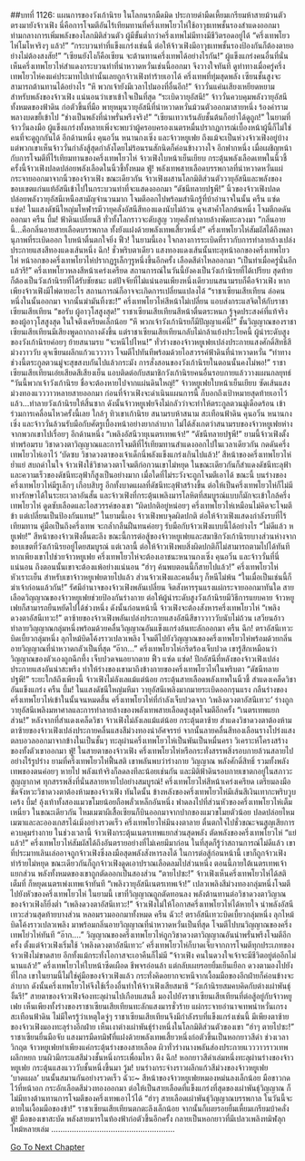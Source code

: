 ##บทที่ 1126: แผนการของวังเก้านิรย
ในโลกนรกมืดมิด ประกายดำมืดเหี้ยมเกรียมห้าสายม้วนตัวตรงมายังจ้าวเฟิง
นี่คือการโจมตีอันไร้เทียมทานที่ครึ่งเทพโยวไห่ใช้อาวุธเทพชั้นรองสำแดงออกมาท่ามกลางการเพิ่มพลังของโลกมิติส่วนตัว ผู้มีขั้นต่ำกว่าครึ่งเทพไม่มีทางมีชีวิตรอดอยู่ได้
“ครึ่งเทพโยวไห่โมโหจริงๆ แล้ว!”
“กระบวนท่าที่แข็งแกร่งเช่นนี้ ต่อให้จ้าวเฟิงมีอาวุธเทพชั้นรองป้องกันก็ต้องตายอย่างไม่ต้องสงสัย!”
“เซียนยังไงก็คือเซียน จะต้านทานครึ่งเทพได้อย่างไรกัน!”
ผู้แข็งแกร่งคนอื่นที่นั่นเห็นครึ่งเทพโยวไห่สำแดงกระบวนท่าที่น่าหวาดหวั่นเช่นนี้ออกมา จึงวางใจทันที
ดูท่าทางเมื่อครู่ครึ่งเทพโยวไห่คงแค่ประมาทไปเท่านั้นเลยถูกจ้าวเฟิงทำร้ายเอาได้
ครึ่งเทพที่ทุ่มสุดพลัง เซียนชั้นสูงจะสามารถต้านทานได้อย่างไร
“หึ พวกเจ้ายังมีเวลาไปมองที่อื่นอีก!”
จ้าววั่นแค่นเสียงเหยียดหยาม สำหรับพลังของจ้าวเฟิง แน่นอนว่าเขาเข้าใจเป็นที่สุด
“ระเบิดวายุอัสนี!”
จ้าววั่นควบคุมพลังวายุอัสนีทั้งหมดของฟ้าดิน ก่อตัวขึ้นที่มือ พายุหมุนวายุอัสนีที่น่าหวาดหวั่นม้วนตัวออกมาสายหนึ่ง ร้องคำรามพลางบดขยี้เข้าไป
“ช่างเป็นพลังที่น่าพรั่นพรึงจริง!”
“เซียนเทวาเร้นลับชั้นต้นก็อย่าได้ดูถูก!”
ในยามที่จ้าววั่นลงมือ ผู้แข็งแกร่งทั้งหลายเพิ่งจะพบว่าผู้ครอบครองเนตรหมื่นปรากฏการณ์เบื้องหน้าผู้นี้ก็ไม่ใช่คนที่จะดูถูกกันได้
อีกด้านหนึ่ง คุนอวิ๋น หนานกงเซิ่ง และจ้าวหยูเฟย ถึงแม้จะเป็นห่วงจ้าวเฟิงอยู่บ้าง แต่พวกเขาเห็นจ้าววั่นกำลังสู้สุดกำลังโดยไม่ร้อนรนสักนิดก็ค่อนข้างวางใจ
อีกฟากหนึ่ง เมื่อเผชิญหน้ากับการโจมตีที่ไร้เทียมทานของครึ่งเทพโยวไห่ จ้าวเฟิงใบหน้าเย็นเยียบ กระตุ้นพลังเลือดเทพในนิ้วชี้
ครั้งนี้จ้าวเฟิงปลดปล่อยพลังเลือดในนิ้วชี้ทั้งหมด
ฟู่!
พลังเทพสายเลือดบรรพกาลที่น่าหวาดหวั่นแผ่กระจายออกมาจากนิ้วของจ้าวเฟิง ขณะเดียวกัน จ้าวเฟิงผสานโลกมิติส่วนตัววายุอัสนีและพลังของขอบเขตแก่นแท้อัสนีเข้าไปในกระบวนท่าที่จะแสดงออกมา
“ดัชนีทลายปฐพี!”
นิ้วของจ้าวเฟิงปลดปล่อยพลังวายุอัสนีเหนือสามัญจำนวนมาก โจมตีออกไปพร้อมสำนึกรู้ที่บ้าอำนาจในนั้น
ครืน แซ่ด แซ่ด!
ในแสงดัชนีใหญ่มโหฬารมีวายุคลั่งอัสนีสีทองแดงนับไม่ถ้วน ดุจเสาค้ำโลกต้นหนึ่ง โจมตีกดดันออกมา
ครืน บึ้ม!
ฟ้าดินเปลี่ยนสี ทั่วทั้งโลกราวจะดับสูญ วายุคลั่งทำลายล้างพัดทะลวงมา
“กลิ่นอายนี้...คือกลิ่นอายสายเลือดบรรพกาล ทั้งยังแฝงด้วยพลังเทพเสี้ยวหนึ่ง!”
ครึ่งเทพโยวไห่สัมผัสได้ถึงพลานุภาพที่ระเบิดออก ใบหน้าตื่นตกใจยิ่ง
ฟิ้ว!
ในยามนี้เอง ใจกลางการระเบิดที่ราวกับการทำลายล้างเปล่งประกายแสงสีทองแดงเส้นหนึ่ง
ฉึก!
ชั่วพริบตาเดียว แสงทองแดงเส้นนั้นทะลุหน้าอกของครึ่งเทพโยวไห่
หน้าอกของครึ่งเทพโยวไห่ปรากฏรูเล็กๆรูหนึ่งขึ้นอีกครั้ง เลือดสีดำไหลออกมา
“เป็นท่าเมื่อครู่นั่นอีกแล้วรึ!”
ครึ่งเทพโยวหลงสีหน้าเคร่งเครียด
สถานการณ์ในวันนี้ยังคงเป็นวังเก้านิรยที่ได้เปรียบ สุดท้ายก็ต้องเป็นวังเก้านิรยที่ได้รับชัยชนะ แต่ปัจจัยที่ไม่แน่นอนเพียงหนึ่งเดียวบนสนามรบก็คือจ้าวเฟิง
หากเพียงจ้าวเฟิงมีไพ่ตายอะไร สถานการณ์ก็อาจจะเกิดการเปลี่ยนแปลงได้
“ราชาเซียนเสียเทียน ล่อคนหนึ่งในนั้นออกมา จากนั้นฆ่ามันทิ้งซะ!”
ครึ่งเทพโยวไห่สีหน้าไม่เปลี่ยน แอบส่งกระแสจิตให้กับราชาเซียนเสียเทียน
“ขอรับ ผู้อาวุโสสูงสุด!”
ราชาเซียนเสียเทียนสีหน้าตื่นตระหนก รู้จุดประสงค์ที่แท้จริงของผู้อาวุโสสูงสุด ในใจตึงเครียดเล็กน้อย
“หึ พวกเจ้าวังเก้านิรยก็มีปัญญาแค่นี้!”
ชั้นวิญญาณของราชาเซียนเสียเทียนมีเสียงพูดถากถางดังขึ้น
แต่ราชาเซียนเสียเทียนกลับไม่กล้าแย้งประโยคนี้
ผู้นำระดับสูงของวังเก้านิรยค่อยๆ ย้ายสนามรบ
“จะหนีไปไหน!”
ทั่วร่างของจ้าวหยูเฟยเปล่งประกายแสงศักดิ์สิทธิ์สีม่วงวาววับ ดุจเซียนผลึกแก้วแวววาว โจมตีไปทันทีพร้อมด้วยไอสวรรค์ฟ้าดินที่น่าหวาดหวั่น
“ท่าทางช่วงนี้ตระกูลตวนมู่จะสุขสงบกันไปแล้วกระมัง การสั่งสอนของวังเก้านิรยในตอนนั้นคงไม่พอ!”
ราชาเซียนเสียเทียนเอ่ยเสียดสีเสียงเย็น แอบติดต่อกับสมาชิกวังเก้านิรยคนอื่นรอบกายแล้ววางแผนกลยุทธ์
“วันนี้พวกเจ้าวังเก้านิรย ชื่อจะต้องหายไปจากแผ่นดินใหญ่!”
จ้าวหยูเฟยใบหน้าเย็นเยียบ ซัดเส้นแสงม่วงทองแวววาวหลายสายออกมา
ก่อนที่จ้าวเฟิงจะดำเนินแผนการนี้ ก็บอกถึงเป้าหมายสุดท้ายเอาไว้แล้ว...ทำลายวังเก้านิรยให้สิ้นซาก
ดังนั้นจ้าวหยูเฟยจึงไม่กลัวว่าจะทำให้ตระกูลตวนมู่เดือดร้อน เข้าร่วมการเคลื่อนไหวครั้งนี้เลย
ใกล้ๆ ทิวเขาเก้านิรย สนามรบห้าสนาม สะเทือนฟ้าดิน
คุนอวิ๋น หนานกงเซิ่ง และจ้าววั่นล้วนรับมือกับศัตรูเบื้องหน้าอย่างยากลำบาก ไม่ได้สังเกตว่าสนามรบของจ้าวหยูเฟยห่างจากพวกเขาไปเรื่อยๆ
อีกด้านหนึ่ง
“เพลิงอัสนีวายุเนตรเทพเจ้า!”
“ดัชนีทลายปฐพี!”
ยามนี้จ้าวเฟิงตั้งท่าพร้อมรบ วิชาดวงตาวิญญาณและการโจมตีที่ไร้เทียมทานสำแดงออกไปในเวลาเดียวกัน กดดันครึ่งเทพโยวไห่เอาไว้
‘บัดซบ วิชาดวงตาของเจ้าเด็กนี่พลังแข็งแกร่งเกินไปแล้ว!’
สีหน้าของครึ่งเทพโยวไห่ย่ำแย่ สบถด่าในใจ
จ้าวเฟิงใช้วิชาดวงตาโจมตีก่อกวนเขาไม่หยุด ในขณะเดียวกันก็สำแดงดัชนีทะลุฟ้า และความเร็วของดัชนีทะลุฟ้าก็สูงเป็นอย่างมาก เมื่อใดที่ไม่ระวังจะถูกโจมตีเอาได้
ขณะนี้ บนร่างของครึ่งเทพโยวไห่มีรูเล็กๆ เกือบสิบรู
อีกทั้งบาดแผลที่ดัชนีทะลุฟ้าสร้างขึ้น ต่อให้เป็นครึ่งเทพโยวไห่ก็ไม่มีทางรักษาได้ในระยะเวลาอันสั้น
และจ้าวเฟิงที่กระตุ้นเพลิงมารโลหิตที่สมบูรณ์แบบก็มักจะเข้าใกล้ครึ่งเทพโยวไห่ ดูดซับเลือดและไอสวรรค์ของเขา
“ผิดปกติอยู่หน่อยๆ ครึ่งเทพโยวไห่เหมือนไม่คิดจะโจมตีข้า แต่เปลี่ยนเป็นป้องกันแทน!”
ในยามนี้เอง จ้าวเฟิงพบจุดผิดปกติ
ต่อให้จ้าวเฟิงแสดงกำลังรบที่ไร้เทียมทาน คู่มือเป็นถึงครึ่งเทพ จะกล้ำกลืนฝืนทนค่อยๆ รับมือกับจ้าวเฟิงแบบนี้ได้อย่างไร
“ไม่ดีแล้ว หยูเฟย!”
สีหน้าของจ้าวเฟิงตื่นตะลึง
ขณะนี้การต่อสู้ของจ้าวหยูเฟยและสมาชิกวังเก้านิรยบางส่วนห่างจากขอบเขตที่วังเก้านิรยอยู่โดยสมบูรณ์
แต่เวลานี้ ต่อให้จ้าวเฟิงพบสิ่งผิดปกติก็ไม่สามารถตามไปได้ทันที
หากเพียงเขาไปช่วยจ้าวหยูเฟย ครึ่งเทพโยวไห่จะต้องเอาชนะหนานกงเซิ่ง คุนอวิ๋น และจ้าววั่นที่นี่แน่นอน ถึงตอนนั้นเขาจะต้องแพ้อย่างแน่นอน
“ฮ่าๆ ค้นพบตอนนี้ก็สายไปแล้ว!”
ครึ่งเทพโยวไห่หัวเราะเย็น สำหรับเขาจ้าวหยูเฟยตายไปแล้ว ส่วนจ้าวเฟิงและคนอื่นๆ ก็หนีไม่พ้น
“ในเมื่อเป็นเช่นนี้ก็ฆ่าเจ้าก่อนแล้วกัน!”
รัศมีอำนาจของจ้าวเฟิงพลันเปลี่ยน จิตสังหารรุนแรงแผ่กระจายออกมาทันใด
สายเลือดวิญญาณของจ้าวหยูเฟยช่วยป้องกันร่างกาย ต่อให้ผู้นำระดับสูงวังเก้านิรยมีวิธีการแยบคาย จ้าวหยูเฟยก็สามารถยืนหยัดไปได้ช่วงหนึ่ง
ดังนั้นก่อนหน้านี้ จ้าวเฟิงจะต้องสังหารครึ่งเทพโยวไห่
“เพลิงดวงตาอัสนีเทวะ!”
ตาซ้ายของจ้าวเฟิงพลันเปล่งประกายแสงอัสนีสีขาววาววับนับไม่ถ้วน เสวียนอ้าวทำลายวิญญาณกลุ่มหนึ่งพร้อมด้วยคลื่นวิญญาณอันแข็งแกร่งล้นทะลักออกมา
ครืน ฉึก!
ตราอัสนีเทวะบิดเบี้ยวกลุ่มหนึ่ง ลุกไหม้บิดโค้งราวเปลวเพลิง โจมตีไปยังวิญญาณของครึ่งเทพโยวไห่พร้อมด้วยกลิ่นอายวิญญาณที่น่าหวาดกลัวเป็นที่สุด
“อ๊าก…”
ครึ่งเทพโยวไห่กรีดร้องเจ็บปวด เขารู้สึกเหมือนว่าวิญญาณของตัวเองถูกฉีกทึ้ง เจ็บปวดจนอยากตาย
ฟิ้ว แซ่ด แซ่ด!
ปีกอัสนีที่หลังของจ้าวเฟิงเปล่งประกายแสงอันน่าสะพรึง ทำให้ร่างของเขามาถึงข้างกายของครึ่งเทพโยวไห่ในพริบตา
“ดัชนีทลายปฐพี!”
ระยะใกล้ถึงเพียงนี้ จ้าวเฟิงไม่ลังเลแม้แต่น้อย กระตุ้นสายเลือดพลังเทพในนิ้วชี้ สำแดงเคล็ดวิชาอันแข็งแกร่ง
ครืน บึ้ม!
ในแสงดัชนีใหญ่มหึมา วายุอัสนีเพลิงมากมายระเบิดออกรุนแรง กลืนร่างของครึ่งเทพโยวไห่เข้าในนั้นจนหมดสิ้น
ครึ่งเทพโยวไห่ที่กำลังเจ็บปวดจาก ‘เพลิงดวงตาอัสนีเทวะ’ ร่างถูกวายุอัสนีเพลิงมหาศาลและการทำลายล้างของพลังเทพสายเลือดสูงสุดโจมตีอีกครั้ง
“เนตรเทพแยกส่วน!”
หลังจากที่สำแดงเคล็ดวิชา จ้าวเฟิงไม่ลังเลแม้แต่น้อย กระตุ้นตาซ้าย สำแดงวิชาดวงตาต้องห้าม
ตาซ้ายของจ้าวเฟิงเปล่งประกายคลื่นแสงสีม่วงทองน่าอัศจรรย์ จากนั้นลายคลื่นสีทองเลือนรางโปร่งแสงตลบอวลออกมาจากข้างในเป็นชั้นๆ ทะลุผ่านครึ่งเทพโยวไห่เป็นพันเป็นหมื่นครา วิเคราะห์โครงสร้างของทั้งตัวเขาออกมา
ฟู่!
ในสายตาของจ้าวเฟิง ครึ่งเทพโยวไห่หรือกระทั่งสรรพสิ่งรอบกายล้วนสลายไปอย่างไร้รูปร่าง
ยามที่ครึ่งเทพโยวไห่ฟื้นสติ เขาพลันพบว่าร่างกาย วิญญาณ พลังศักดิ์สิทธิ์ รวมทั้งพลังเทพของตนค่อยๆ หายไป พลังแท้จริงก็ลดลงทีละน้อยเช่นกัน
และมิติฟ้าดินรอบกายเขาตกอยู่ในสภาวะสูญญากาศ ทุกสรรพสิ่งที่นั่นสลายหายไปอย่างสมบูรณ์!
ครึ่งเทพโยวไห่สีหน้าเคร่งเครียด เตรียมลงมือขัดจังหวะวิชาดวงตาต้องห้ามของจ้าวเฟิง
ทันใดนั้น ข้างหลังของครึ่งเทพโยวไห่มีเส้นสีเงินเทากะพริบวูบ
เคร้ง บึ้ม!
อุ้งเท้าทั้งสองแมวขโมยน้อยถือพลั่วเหล็กอันหนึ่ง ฟาดลงไปที่ส่วนหัวของครึ่งเทพโยวไห่เต็มเหนี่ยว
ในขณะเดียวกัน ไหมเมฆาผีเสื้อเซียนก็บินออกมาจากปากของแมวขโมยตัวน้อย ปลดปล่อยไหมเมฆาและละอองเกสรไฉ่เมิ่งอย่างรวดเร็ว
ครึ่งเทพโยวไห่มึนงงตาลาย ตื่นตกใจไปชั่วขณะจนสูญเสียการควบคุมร่างกาย
ในช่วงเวลานี้ จ้าวเฟิงกระตุ้นเนตรเทพแยกส่วนสุดพลัง ตัดพลังของครึ่งเทพโยวไห่
“แย่แล้ว!”
ครึ่งเทพโยวไห่สัมผัสได้ถึงอันตรายอย่างที่ไม่เคยมีมาก่อน ในที่สุดก็รู้ว่าสถานการณ์ไม่ดีแล้ว
เขาที่ประมาทเลินเล่ออาจถูกจ้าวเฟิงซึ่งลงมือสุดพลังสังหารลงได้
ในการต่อสู้ก่อนหน้านี้ เขาก็ถูกจ้าวเฟิงทำร้ายไม่หยุด ขณะเดียวกันก็ถูกจ้าวเฟิงดูดเอาปราณเลือดลมไปส่วนหนึ่ง
ตอนนี้ภายใต้เนตรเทพเจ้าแยกส่วน พลังทั้งหมดของเขาถูกตัดออกเป็นสองส่วน
“ตายไปซะ!”
จ้าวเฟิงเห็นครึ่งเทพโยวไห่ได้สติเต็มที่ ก็หยุดเนตรเพ่งเทพเจ้าทันที
“เพลิงวายุอัสนีเนตรเทพเจ้า!”
เปลวเพลิงสีม่วงทองกลุ่มหนึ่งโจมตีไปยังหัวของครึ่งเทพโยวไห่
ในยามนี้ เขาที่วิญญาณถูกตัดทอนลง พลังต้านทานต่อวิชาดวงตาวิญาณของจ้าวเฟิงก็ยิ่งต่ำ
“เพลิงดวงตาอัสนีเทวะ!”
จ้าวเฟิงไม่ให้โอกาสครึ่งเทพโยวไห่ได้หายใจ นำพลังอัสนีเทวะส่วนสุดท้ายบางส่วน หลอมรวมออกมาทั้งหมด
ครืน ฉัวะ!
ตราอัสนีเทวะบิดเบี้ยวกลุ่มหนึ่ง ลุกไหม้บิดโค้งราวเปลวเพลิง มาพร้อมกลิ่นอายวิญญาณที่น่าหวาดหวั่นเป็นที่สุด โจมตีไปบนวิญญาณของครึ่งเทพโย่วไห่ทันที
“อ๊าก….”
วิญญาณของครึ่งเทพโยวไห่ถูกวิชาดวงตาวิญญาณอันน่าพรั่นพรึงโจมตีอีกครั้ง
ตั้งแต่จ้าวเฟิงเริ่มใช้ ‘เพลิงดวงตาอัสนีเทวะ’ ครึ่งเทพโยวไห่ก็บาดเจ็บจากการโจมตีทุกประเภทของจ้าวเฟิงไม่ขาดสาย อีกทั้งแม้กระทั่งโอกาสจะเอาคืนก็ไม่มี
“จ้าวเฟิง คนในดวงใจเจ้าจะมีชีวิตอยู่ต่ออีกไม่นานแล้ว!”
ครึ่งเทพโยวไห่ใบหน้าซีดเผือด ชีพจรอ่อนล้า แต่กลับเผยรอยยิ้มเย็นเยือก ดวงตามองไปยังที่ไกล
เขาในยามนี้ไม่ใช่คู่มือของจ้าวเฟิงแล้ว กระทั่งคิดอยากจะหนีจากเงื้อมมือของอีกฝ่ายก็ค่อนข้างจะลำบาก
ดังนั้นครึ่งเทพโยวไห่จึงใช้เรื่องอื่นทำให้จ้าวเฟิงเสียสมาธิ
“วังเก้านิรยสมคบคิดกับต่างเผ่าพันธุ์งั้นรึ!”
สายตาของจ้าวเฟิงจ้องทะลุผ่านไปเกือบแสนลี้ มองไปยังราชาเซียนเสียเทียนที่ต่อสู้อยู่กับจ้าวหยูเฟย
เห็นเพียงทั้งร่างของราชาเซียนเสียเทียนทะลักแสงมารชั่วร้าย แผ่กระจายอำนาจเทพน่าหวั่นเกรงสะเทือนฟ้าดิน
ไม่มีใครรู้ว่าเหตุใดจู่ๆ ราชาเซียนเสียเทียนจึงมีกำลังรบที่แข็งแกร่งเช่นนี้ มีเพียงตาซ้ายของจ้าวเฟิงมองทะลุร่างอีกฝ่าย เห็นเงาต่างเผ่าพันธุ์ร่างหนึ่งในโลกมิติส่วนตัวของเขา
“ฮ่าๆ ตายไปซะ!”
ราชาเซียนยื่นมือจับ แสงมารมืดทมิฬที่แฝงด้วยพลังเทพเสี้ยวหนึ่งก่อตัวขึ้นเป็นหอกยาวสีดำ
ช่วงเวลาวิกฤต จ้าวหยูเฟยทำเพียงแค่กระตุ้นร่างของสายเลือด ผิวทั่วร่างนางพลันส่องประกายแวววาวราวเทพผลึกหยก บนผิวมีกระแสสีม่วงชั้นหนึ่งกระเพื่อมไหว
ตึง ฉึก!
หอกยาวสีดำเล่มหนึ่งทะลุผ่านร่างของจ้าวหยูเฟย กระตุ้นแสงแวววับชั้นหนึ่งขึ้นมา
วู้ม!
บนร่างกระจ่างราวผลึกแก้วสีม่วงของจ้าวหยูเฟย ‘บาดแผล’ บนนั้นสมานกันอย่างรวดเร็ว
ฉัวะ~
สีหน้าของจ้าวหยูเฟยหมองหม่นลงเล็กน้อย มือขาวกดไว้ที่หน้าอก กระอักเลือดสีม่วงทองออกมา
ต่อให้เป็นสายเลือดที่แข็งแกร่งที่สุดของเผ่าพันธุ์วิญญาณ ก็ไม่มีทางต้านทานการโจมตีของครึ่งเทพเอาไว้ได้
“ฮ่าๆ สายเลือดเผ่าพันธุ์วิญญาณบรรพกาล ในวันนี้จะตายในเงื้อมมือของข้า!”
ราชาเซียนเสียเทียนตกตะลึงเล็กน้อย จากนั้นก็เผยรอยยิ้มเหี้ยมเกรียมบ้าคลั่ง
ฟู่!
มือของเขาสะบัด พลังสายมารในท้องฟ้าก่อตัวขึ้นอีกครั้ง กลายเป็นหอกยาวที่มีเปลวเพลิงทมิฬลุกไหม้หลายเล่ม
………………………………………………


[Go To Next Chapter]( ./364.md)